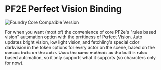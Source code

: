 # PF2E Perfect Vision Binding
![Foundry Core Compatible Version](https://img.shields.io/badge/dynamic/json.svg?url=https%3A%2F%2Fraw.githubusercontent.com%2FCarlosFdez%2Fpf2e-pv-binding%2Fmaster%2Fsrc%2Fmodule.json&label=Foundry%20Version&query=$.compatibleCoreVersion&colorB=orange)

For when you want (most of) the convenience of core PF2e's "rules based vision" automation option with the prettiness of Perfect Vision. Auto updates bright vision, low light vision, and fetchling's special color darkvision in the token options for every actor on the scene, based on the senses traits on the actor. Uses the same methods as the built in rules based automation, so it only supports what it supports (so characters only for now).
